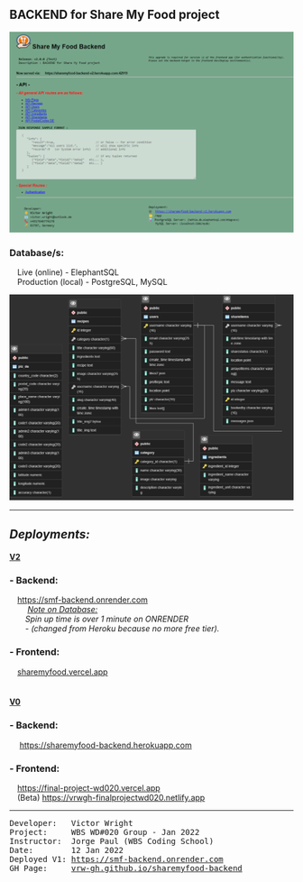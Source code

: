 ## BACKEND for Share My Food project

[![smf-backend.onrender.com](./public/Screenshot.png?raw=true)](https://smf-backend.onrender.com)

<h3>Database/s:</h3>
  &emsp;Live (online) - ElephantSQL  <br>
  &emsp;Production (local) - PostgreSQL, MySQL
<br>

![Database Structure](./proj-docs/sharemyfood-v2.pgerd.png)

---

## <i>Deployments:</i>

<h4><u>V2</u></h4>
<h3>- Backend:</h3>

&emsp;<a href="https://smf-backend.onrender.com" target="_blank">https://smf-backend.onrender.com</a>
<br>
  &emsp;&emsp; <u><i>Note on Database:</i></u>
  <br>
  &emsp;&emsp;<i>Spin up time is over 1 minute on ONRENDER</i>
  <br>
  &emsp;&emsp;- <i>(changed from Heroku because no more free tier).</i>
  <br>
<h3>- Frontend:</h3>
  &emsp;<a href="https://sharemyfood.vercel.app" target="_blank">sharemyfood.vercel.app</a><br>

<br>

<h4><u>V0</u></h4>
<h3>- Backend:</h3>
  &emsp; <a href="https://sharemyfood-backend.herokuapp.com" target="_blank">https://sharemyfood-backend.herokuapp.com</a>
  <br>
<h3>- Frontend:</h3>
  &emsp;<a href="https://final-project-wd020.vercel.app" target="_blank">https://final-project-wd020.vercel.app</a>
  <br>
  &emsp;(Beta) <a href="https://vrwgh-finalprojectwd020.netlify.app" target="_blank">https://vrwgh-finalprojectwd020.netlify.app</a>
  <br>

---

<pre>
Developer:   Victor Wright
Project:     WBS WD#020 Group - Jan 2022
Instructor:  Jorge Paul (WBS Coding School)
Date:        12 Jan 2022
Deployed V1: <a href="https://smf-backend.onrender.com">https://smf-backend.onrender.com</a>
GH Page:     <a href="https://vrw-gh.github.io/sharemyfood-backend/">vrw-gh.github.io/sharemyfood-backend</a>
</pre>